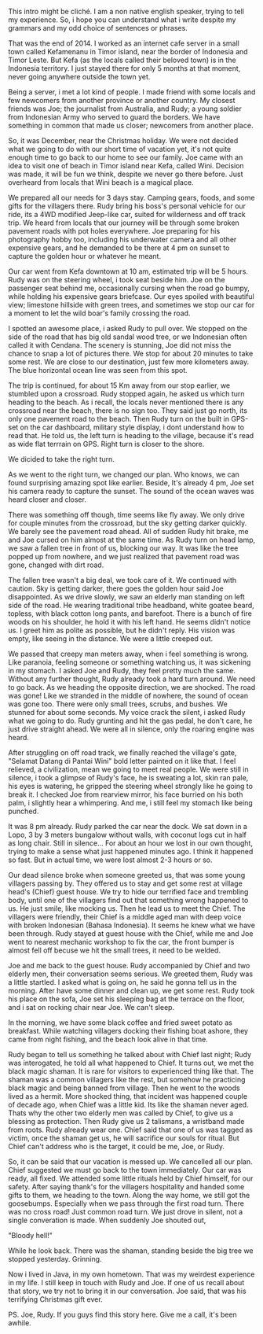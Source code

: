 This intro might be cliché. I am a non native english speaker, trying to tell my experience. So, i hope you can understand what i write despite my grammars and my odd choice of sentences or phrases.


That was the end of 2014.
I worked as an internet cafe server in a small town called Kefamenanu in Timor island, near the border of Indonesia and Timor Leste. But Kefa (as the locals called their beloved town) is in the Indonesia territory. I just stayed there for only 5 months at that moment, never going anywhere outside the town yet.


Being a server, i met a lot kind of people. I made friend with some locals and few newcomers from another province or another country. My closest friends was Joe; the journalist from Australia, and Rudy; a young soldier from Indonesian Army who served to guard the borders. We have something in common that made us closer; newcomers from another place.


So, it was December, near the Christmas holiday. We were not decided what we going to do with our short time of vacation yet, it's not quite enough time to go back to our home to see our family. Joe came with an idea to visit one of beach in Timor island near Kefa, called Wini. Decision was made, it will be fun we think, despite we never go there before. Just overheard from locals that Wini beach is a magical place.


We prepared all our needs for 3 days stay. Camping gears, foods, and some gifts for the villagers there. Rudy bring his boss's personal vehicle for our ride, its a 4WD modified Jeep-like car, suited for wilderness and off track  trip. We heard from locals that our journey will be through some broken pavement roads with pot holes everywhere. Joe preparing for his photography hobby too, including his underwater camera and all other expensive gears, and he demanded to be there at 4 pm on sunset to capture the golden hour or whatever he meant.


Our car went from Kefa downtown at 10 am, estimated trip will be 5 hours. Rudy was on the steering wheel, i took seat beside him. Joe on the passenger seat behind me, occasionally cursing when the road go bumpy, while holding his expensive gears briefcase. Our eyes spoiled with beautiful view; limestone hillside with green trees, and sometimes we stop our car for a moment to let the wild boar's family crossing the road.


I spotted an awesome place, i asked Rudy to pull over. We stopped on the side of the road that has big old sandal wood tree, or we Indonesian often called it with Cendana. The scenery is stunning, Joe did not miss the chance to snap a lot of pictures there. We stop for about 20 minutes to take some rest. We are close to our destination, just few more kilometers away. The blue horizontal ocean line was seen from this spot.


The trip is continued, for about 15 Km away from our stop earlier, we stumbled upon a crossroad. Rudy stopped again, he asked us which turn heading to the beach. As i recall, the locals never mentioned there is any crossroad near the beach, there is no sign too. They said just go north, its only one pavement road to the beach. Then Rudy turn on the built in GPS-set on the car dashboard, military style display, i dont understand how to read that. He told us, the left turn is heading to the village, because it's read as wide flat terrrain on GPS. Right turn is closer to the shore.


We dicided to take the right turn.


As we went to the right turn, we changed our plan. Who knows, we can found surprising amazing spot like earlier. Beside, It's already 4 pm, Joe set his camera ready to capture the sunset. The sound of the ocean waves was heard closer and closer.


There was something off though, time seems like fly away. We only drive for couple minutes from the crossroad, but the sky getting darker quickly. We barely see the pavement road ahead. All of sudden Rudy hit brake, me and Joe cursed on him almost at the same time. As Rudy turn on head lamp, we saw a fallen tree in front of us, blocking our way. It was like the tree popped up from nowhere, and we just realized that pavement road was gone, changed with dirt road.


The fallen tree wasn't a big deal, we took care of it. We continued with caution. Sky is getting darker, there goes the golden hour said Joe disappointed. As we drive slowly, we saw an elderly man standing on left side of the road. He wearing traditional tribe headband, white goatee beard, topless, with black cotton long pants, and barefoot. There is a bunch of fire woods on his shoulder, he hold it with his left hand. He seems didn't notice us. I greet him as polite as possible, but he didn't reply. His vision was empty, like seeing in the distance. We were a little creeped out.


We passed that creepy man meters away, when i feel something is wrong. Like paranoia, feeling someone or something watching us, it was sickening in my stomach. I asked Joe and Rudy, they feel pretty much the same. Without any further thought, Rudy already took a hard turn around. We need to go back. As we heading the opposite direction, we are shocked. The road was gone!
Like we stranded in the middle of nowhere, the sound of ocean was gone too. There were only small trees, scrubs, and bushes. We stunned for about some seconds. My voice crack the silent, i asked Rudy what we going to do. Rudy grunting and hit the gas pedal, he don't care, he just drive straight ahead. We were all in silence, only the roaring engine was heard.


After struggling on off road track, we finally reached the village's gate, "Selamat Datang di Pantai Wini" bold letter painted on it like that. I feel relieved, a civilization, mean we going to meet real people. We were still in silence, i took a glimpse of Rudy's face, he is sweating a lot, skin ran pale, his eyes is watering, he gripped the steering wheel strongly like he going to break it. I checked Joe from rearview mirror, his face burried on his both palm, i slightly hear a whimpering. And me, i still feel my stomach like being punched.


It was 8 pm already. Rudy parked the car near the dock. We sat down in a Lopo, 3 by 3 meters bungalow without walls, with coconut logs cut in half as long chair. Still in silence... For about an hour we lost in our own thought, trying to make a sense what just happened minutes ago. I think it happened so fast. But in actual time, we were lost almost 2-3 hours or so.


Our dead silence broke when someone greeted us, that was some young villagers passing by. They offered us to stay and get some rest at village head's (Chief) guest house. We try to hide our terrified face and trembling body, until one of the villagers find out that something wrong happened to us. He just smile, like mocking us. Then he lead us to meet the Chief. The villagers were friendly, their Chief is a middle aged man with deep voice with broken Indonesian (Bahasa Indonesia). It seems he knew what we have been through. Rudy stayed at guest house with the Chief, while me and Joe went to nearest mechanic workshop to fix the car, the front bumper is almost fell off becuse we hit the small trees, it need to be welded.


Joe and me back to the guest house. Rudy accompanied by Chief and two elderly men, their conversation seems serious. We greeted them, Rudy was a little startled. I asked what is going on, he said he gonna tell us in the morning. After have some dinner and clean up, we get some rest. Rudy took his place on the sofa, Joe set his sleeping bag at the terrace on the floor, and i sat on rocking chair near Joe. We can't sleep.


In the morning, we have some black coffee and fried sweet potato as breakfast. While watching villagers docking their fishing boat ashore, they came from night fishing, and the beach look alive in that time.


Rudy began to tell us something he talked about with Chief last night;
Rudy was interogated, he told all what happened to Chief. It turns out, we met the black magic shaman. It is rare for visitors to experienced thing like that. The shaman was a common villagers like the rest, but somehow he practicing black magic and being banned from village. Then he went to the woods lived as a hermit. More shocked thing, that incident was happened couple of decade ago, when Chief was a little kid. Its like the shaman never aged. Thats why the other two elderly men was called by Chief, to give us a blessing as protection. Then Rudy give us 2 talismans, a wristband made from roots. Rudy already wear one. Chief said that one of us was tagged as victim, once the shaman get us, he will sacrifice our souls for ritual. But Chief can't address who is the target, it could be me, Joe, or Rudy.


So, it can be said that our vacation is messed up. We cancelled all our plan. Chief suggested we must go back to the town immediately. Our car was ready, all fixed. We attended some little rituals held by Chief himself, for our safety. After saying thank's for the villagers hospitality and handed some gifts to them, we heading to the town. Along the way home, we still got the goosebumps. Especially when we pass through the first road turn. There was no cross road! Just common road turn. We just drove in silent, not a single converation is made. When suddenly Joe shouted out,

"Bloody hell!"

While he look back.
There was the shaman, standing beside the big tree we stopped yesterday. Grinning.


Now i lived in Java, in my own hometown. That was my weirdest experience in my life. I still keep in touch with Rudy and Joe. If one of us recall about that story, we try not to bring it in our conversation. Joe said, that was his terrifying Christmas gift ever.







PS. Joe, Rudy. If you guys find this story here. Give me a call, it's been awhile.